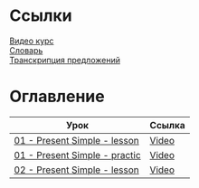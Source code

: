 # Ссылки

[Видео курс][youtube]  
[Словарь][dictionary]  
[Транскрипция предложений][transcription]

[youtube]: https://www.youtube.com/playlist?list=PLD6SPjEPomaustGSgYNsn3V62BTQeH85X
[dictionary]: https://docs.google.com/spreadsheets/d/1UCIuJWAa04qN6qlPCAzbrC9vt_NSnhk9pnnHzb6emy0/edit#gid=0
[transcription]: https://tophonetics.com/

# Оглавление

| Урок                                                  | Ссылка                                |
|-------------------------------------------------------|---------------------------------------|
| [01 - Present Simple - lesson ][01_l]                 | [Video][01_l_video]                   |
| [01 - Present Simple - practic][01_p]                 | [Video][01_p_video]                   |
| [02 - Present Simple - lesson ][02_l]                 | [Video][02_l_video]                   |


[01_l]: ./01_Present_Simple/README.md#lesson
[01_l_video]: https://www.youtube.com/watch?v=Hp9wUEDasY4&list=PLD6SPjEPomaustGSgYNsn3V62BTQeH85X&index=1&pp=iAQB
[01_p]: ./01_Present_Simple/README.md#practice
[01_p_video]: https://www.youtube.com/watch?v=jMCOyUgKhqU&list=PLD6SPjEPomaustGSgYNsn3V62BTQeH85X&index=2
[02_l]: ./02_Present_Simple/README.md#lesson
[02_l_video]: https://www.youtube.com/watch?v=nXI9CN5a6ew&list=PLD6SPjEPomaustGSgYNsn3V62BTQeH85X&index=3